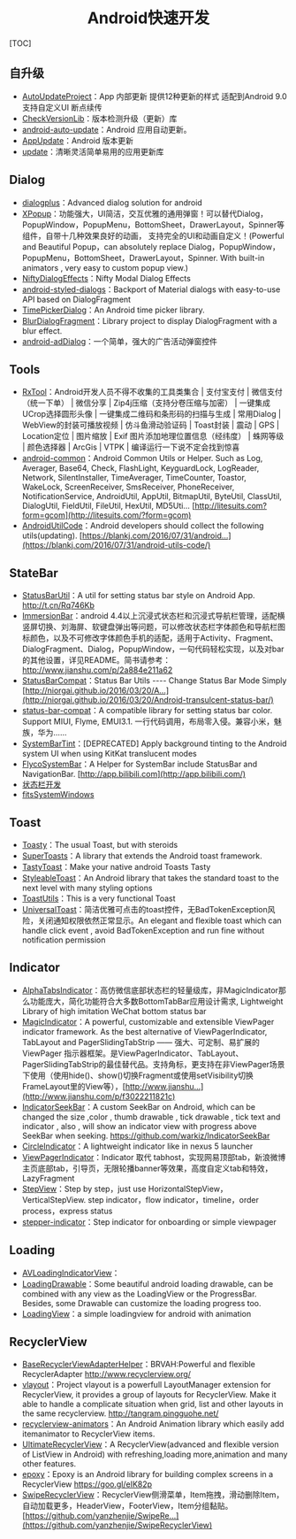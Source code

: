 <h1 align="center">Android快速开发</h1>


[TOC]



## 自升级

* [AutoUpdateProject](https://github.com/MZCretin/AutoUpdateProject)：App 内部更新 提供12种更新的样式 适配到Android 9.0 支持自定义UI 断点续传
* [CheckVersionLib](https://github.com/AlexLiuSheng/CheckVersionLib)：版本检测升级（更新）库
* [android-auto-update](https://github.com/feicien/android-auto-update)：Android 应用自动更新。
* [AppUpdate](https://github.com/WVector/AppUpdate)：Android 版本更新
* [update](https://github.com/czy1121/update)：清晰灵活简单易用的应用更新库



## Dialog

* [dialogplus](https://github.com/orhanobut/dialogplus)：Advanced dialog solution for android
* [XPopup](https://github.com/li-xiaojun/XPopup)：功能强大，UI简洁，交互优雅的通用弹窗！可以替代Dialog，PopupWindow，PopupMenu，BottomSheet，DrawerLayout，Spinner等组件，自带十几种效果良好的动画， 支持完全的UI和动画自定义！(Powerful and Beautiful Popup，can absolutely replace Dialog，PopupWindow，PopupMenu，BottomSheet，DrawerLayout，Spinner. With built-in animators , very easy to custom popup view.)
* [NiftyDialogEffects](https://github.com/sd6352051/NiftyDialogEffects)：Nifty Modal Dialog Effects
* [android-styled-dialogs](https://github.com/avast/android-styled-dialogs)：Backport of Material dialogs with easy-to-use API based on DialogFragment
* [TimePickerDialog](https://github.com/JZXiang/TimePickerDialog)：An Android time picker library.
* [BlurDialogFragment](https://github.com/tvbarthel/BlurDialogFragment)：Library project to display DialogFragment with a blur effect.
* [android-adDialog](https://github.com/yipianfengye/android-adDialog)：一个简单，强大的广告活动弹窗控件



## Tools

* [RxTool](https://github.com/Tamsiree/RxTool)：Android开发人员不得不收集的工具类集合 | 支付宝支付 | 微信支付（统一下单） | 微信分享 | Zip4j压缩（支持分卷压缩与加密） | 一键集成UCrop选择圆形头像 | 一键集成二维码和条形码的扫描与生成 | 常用Dialog | WebView的封装可播放视频 | 仿斗鱼滑动验证码 | Toast封装 | 震动 | GPS | Location定位 | 图片缩放 | Exif 图片添加地理位置信息（经纬度） | 蛛网等级 | 颜色选择器 | ArcGis | VTPK | 编译运行一下说不定会找到惊喜
* [android-common](https://github.com/litesuits/android-common)：Android Common Utils or Helper. Such as Log, Averager, Base64, Check, FlashLight, KeyguardLock, LogReader, Network, SilentInstaller, TimeAverager, TimeCounter, Toastor, WakeLock, ScreenReceiver, SmsReceiver, PhoneReceiver, NotificationService, AndroidUtil, AppUtil, BitmapUtil, ByteUtil, ClassUtil, DialogUtil, FieldUtil, FileUtil, HexUtil, MD5Uti… [http://litesuits.com?form=gcom](http://litesuits.com/?form=gcom)
* [AndroidUtilCode](https://github.com/Blankj/AndroidUtilCode)：Android developers should collect the following utils(updating). [https://blankj.com/2016/07/31/android…](https://blankj.com/2016/07/31/android-utils-code/)



## StateBar

* [StatusBarUtil](https://github.com/laobie/StatusBarUtil)：A util for setting status bar style on Android App. http://t.cn/Rq746Kb
* [ImmersionBar](https://github.com/gyf-dev/ImmersionBar)：android 4.4以上沉浸式状态栏和沉浸式导航栏管理，适配横竖屏切换、刘海屏、软键盘弹出等问题，可以修改状态栏字体颜色和导航栏图标颜色，以及不可修改字体颜色手机的适配，适用于Activity、Fragment、DialogFragment、Dialog，PopupWindow，一句代码轻松实现，以及对bar的其他设置，详见README。简书请参考：http://www.jianshu.com/p/2a884e211a62
* [StatusBarCompat](https://github.com/niorgai/StatusBarCompat)：Status Bar Utils ---- Change Status Bar Mode Simply [http://niorgai.github.io/2016/03/20/A…](http://niorgai.github.io/2016/03/20/Android-transulcent-status-bar/)
* [status-bar-compat](https://github.com/msdx/status-bar-compat)：A compatible library for setting status bar color. Support MIUI, Flyme, EMUI3.1. 一行代码调用，布局零入侵。兼容小米，魅族，华为……
* [SystemBarTint](https://github.com/jgilfelt/SystemBarTint)：[DEPRECATED] Apply background tinting to the Android system UI when using KitKat translucent modes
* [FlycoSystemBar](https://github.com/H07000223/FlycoSystemBar)：A Helper for SystemBar include StatusBar and NavigationBar. [http://app.bilibili.com](http://app.bilibili.com/)
* [状态栏开发](https://www.jianshu.com/p/31c4b324894e)
* [fitsSystemWindows]([https://github.com/hehonghui/android-tech-frontier/blob/master/issue-35/%E4%B8%BA%E4%BB%80%E4%B9%88%E6%88%91%E4%BB%AC%E8%A6%81%E7%94%A8fitsSystemWindows.md](https://github.com/hehonghui/android-tech-frontier/blob/master/issue-35/为什么我们要用fitsSystemWindows.md))



## Toast

* [Toasty](https://github.com/GrenderG/Toasty)：The usual Toast, but with steroids 
* [SuperToasts](https://github.com/JohnPersano/SuperToasts)：A library that extends the Android toast framework.
* [TastyToast](https://github.com/yadav-rahul/TastyToast)：Make your native android Toasts Tasty
* [StyleableToast](https://github.com/Muddz/StyleableToast)：An Android library that takes the standard toast to the next level with many styling options
* [ToastUtils](https://github.com/getActivity/ToastUtils)：This is a very functional Toast
* [UniversalToast](https://github.com/bboylin/UniversalToast)：简洁优雅可点击的toast控件，无BadTokenException风险，关闭通知权限依然正常显示。An elegant and flexible toast which can handle click event , avoid BadTokenException and run fine without notification permission



## Indicator

* [AlphaTabsIndicator](https://github.com/yingLanNull/AlphaTabsIndicator)：高仿微信底部状态栏的轻量级库，非MagicIndicator那么功能庞大，简化功能符合大多数BottomTabBar应用设计需求, Lightweight Library of high imitation WeChat bottom status bar
* [MagicIndicator](https://github.com/hackware1993/MagicIndicator)：A powerful, customizable and extensible ViewPager indicator framework. As the best alternative of ViewPagerIndicator, TabLayout and PagerSlidingTabStrip —— 强大、可定制、易扩展的 ViewPager 指示器框架。是ViewPagerIndicator、TabLayout、PagerSlidingTabStrip的最佳替代品。支持角标，更支持在非ViewPager场景下使用（使用hide()、show()切换Fragment或使用setVisibility切换FrameLayout里的View等），[http://www.jianshu…](http://www.jianshu.com/p/f3022211821c)
* [IndicatorSeekBar](https://github.com/warkiz/IndicatorSeekBar)：A custom SeekBar on Android, which can be changed the size ,color , thumb drawable , tick drawable , tick text and indicator , also , will show an indicator view with progress above SeekBar when seeking. https://github.com/warkiz/IndicatorSeekBar
* [CircleIndicator](https://github.com/ongakuer/CircleIndicator)：A lightweight indicator like in nexus 5 launcher
* [ViewPagerIndicator](https://github.com/LuckyJayce/ViewPagerIndicator)：Indicator 取代 tabhost，实现网易顶部tab，新浪微博主页底部tab，引导页，无限轮播banner等效果，高度自定义tab和特效，LazyFragment
* [StepView](https://github.com/baoyachi/StepView)：Step by step，just use HorizontalStepView，VerticalStepView. step indicator，flow indicator，timeline，order process，express status
* [stepper-indicator](https://github.com/badoualy/stepper-indicator)：Step indicator for onboarding or simple viewpager



## Loading

* [AVLoadingIndicatorView](https://github.com/81813780/AVLoadingIndicatorView)：
* [LoadingDrawable](https://github.com/dinuscxj/LoadingDrawable)：Some beautiful android loading drawable, can be combined with any view as the LoadingView or the ProgressBar. Besides, some Drawable can customize the loading progress too.
* [LoadingView](https://github.com/ldoublem/LoadingView)：a simple loadingview for android with animation



## RecyclerView

* [BaseRecyclerViewAdapterHelper](https://github.com/CymChad/BaseRecyclerViewAdapterHelper)：BRVAH:Powerful and flexible RecyclerAdapter http://www.recyclerview.org/
* [vlayout](https://github.com/alibaba/vlayout)：Project vlayout is a powerfull LayoutManager extension for RecyclerView, it provides a group of layouts for RecyclerView. Make it able to handle a complicate situation when grid, list and other layouts in the same recyclerview. http://tangram.pingguohe.net/
* [recyclerview-animators](https://github.com/wasabeef/recyclerview-animators)：An Android Animation library which easily add itemanimator to RecyclerView items.
* [UltimateRecyclerView](https://github.com/cymcsg/UltimateRecyclerView)：A RecyclerView(advanced and flexible version of ListView in Android) with refreshing,loading more,animation and many other features.
* [epoxy](https://github.com/airbnb/epoxy)：Epoxy is an Android library for building complex screens in a RecyclerView https://goo.gl/eIK82p
* [SwipeRecyclerView](https://github.com/yanzhenjie/SwipeRecyclerView)：RecyclerView侧滑菜单，Item拖拽，滑动删除Item，自动加载更多，HeaderView，FooterView，Item分组黏贴。 [https://github.com/yanzhenjie/SwipeRe…](https://github.com/yanzhenjie/SwipeRecyclerView)